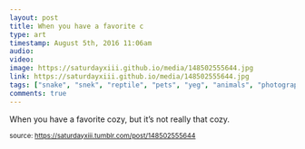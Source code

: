 ```yaml
---
layout: post
title: When you have a favorite c
type: art
timestamp: August 5th, 2016 11:06am
audio: 
video: 
image: https://saturdayxiii.github.io/media/148502555644.jpg
link: https://saturdayxiii.github.io/media/148502555644.jpg
tags: ["snake", "snek", "reptile", "pets", "yeg", "animals", "photography", "art"]
comments: true
---
```


When you have a favorite cozy, but it’s not really that cozy.
 
  
<small>source: https://saturdayxiii.tumblr.com/post/148502555644</small>